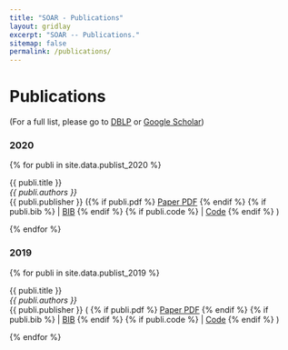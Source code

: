 ```yaml
---
title: "SOAR - Publications"
layout: gridlay
excerpt: "SOAR -- Publications."
sitemap: false
permalink: /publications/
---
```



# Publications
<!-- 
## Group highlights

(For a full list see [below](#full-list) or go to [DBLP](https://dblp.uni-trier.de/pers/hd/l/Lo_0001:David), [Google Scholar](http://scholar.google.com/citations?user=Ra4bt-oAAAAJ&hl=en))

{% assign number_printed = 0 %}
{% for publi in site.data.publist %}

{% assign even_odd = number_printed | modulo: 2 %}
{% if publi.highlight == 1 %}

{% if even_odd == 0 %}
<div class="row">
{% endif %}

<div class="col-sm-6 clearfix">
 <div class="well">
  <pubtit>{{ publi.title }}</pubtit>
  <img src="{{ site.url }}{{ site.baseurl }}/images/pubpic/{{ publi.image }}" class="img-responsive" width="33%" style="float: left" />
  <p>{{ publi.description }}</p>
  <p><em>{{ publi.authors }}</em></p>
  <p><strong><a href="{{ publi.link.url }}">{{ publi.link.display }}</a></strong></p>
  <p class="text-danger"><strong> {{ publi.news1 }}</strong></p>
  <p> {{ publi.news2 }}</p>
 </div>
</div>

{% assign number_printed = number_printed | plus: 1 %}

{% if even_odd == 1 %}
</div>
{% endif %}

{% endif %}
{% endfor %}

{% assign even_odd = number_printed | modulo: 2 %}
{% if even_odd == 1 %}
</div>
{% endif %}

<p> &nbsp; </p>

## Full List
 -->

(For a full list, please go to [DBLP](https://dblp.uni-trier.de/pers/hd/l/Lo_0001:David) or [Google Scholar](http://scholar.google.com/citations?user=Ra4bt-oAAAAJ&hl=en))

### 2020

{% for publi in site.data.publist_2020 %}

  {{ publi.title }} <br/>
  <em>{{ publi.authors }} </em><br/>
  {{ publi.publisher }} ({% if publi.pdf %} <a href="/papers/2020/{{ publi.pdf }}" target="_blank">Paper PDF</a> {% endif %} {% if publi.bib %} | <a href="{{ publi.bib }}" target="_blank">BIB</a> {% endif %} {% if publi.code %} | <a href="{{ publi.code }}" target="_blank">Code</a> {% endif %} )
  
{% endfor %}

### 2019

{% for publi in site.data.publist_2019 %}

  {{ publi.title }} <br/>
  <em>{{ publi.authors }} </em><br/>
  {{ publi.publisher }} ( {% if publi.pdf %} <a href="/papers/2019/{{ publi.pdf }}" target="_blank">Paper PDF</a> {% endif %} {% if publi.bib %} | <a href="{{ publi.bib }}" target="_blank">BIB</a> {% endif %} {% if publi.code %} | <a href="{{ publi.code }}" target="_blank">Code</a> {% endif %} )
  
{% endfor %}
